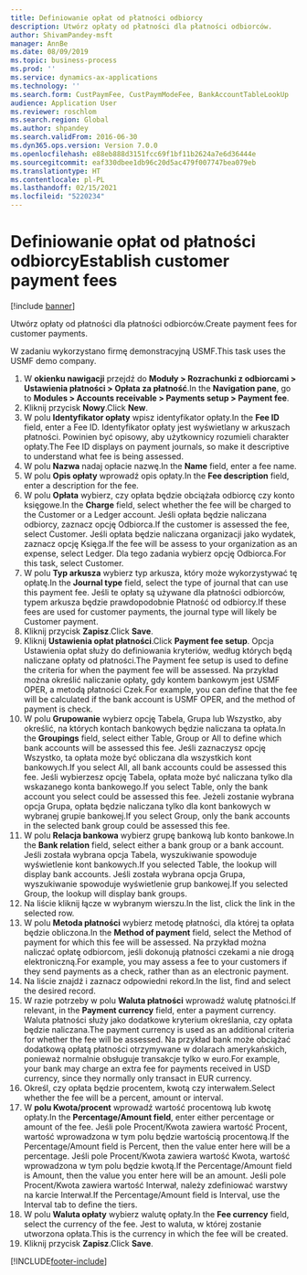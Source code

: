 ```yaml
---
title: Definiowanie opłat od płatności odbiorcy
description: Utwórz opłaty od płatności dla płatności odbiorców.
author: ShivamPandey-msft
manager: AnnBe
ms.date: 08/09/2019
ms.topic: business-process
ms.prod: ''
ms.service: dynamics-ax-applications
ms.technology: ''
ms.search.form: CustPaymFee, CustPaymModeFee, BankAccountTableLookUp
audience: Application User
ms.reviewer: roschlom
ms.search.region: Global
ms.author: shpandey
ms.search.validFrom: 2016-06-30
ms.dyn365.ops.version: Version 7.0.0
ms.openlocfilehash: e88eb888d3151fcc69f1bf11b2624a7e6d36444e
ms.sourcegitcommit: eaf330dbee1db96c20d5ac479f007747bea079eb
ms.translationtype: HT
ms.contentlocale: pl-PL
ms.lasthandoff: 02/15/2021
ms.locfileid: "5220234"
---
```

# <a name="establish-customer-payment-fees"></a><span data-ttu-id="2460e-103">Definiowanie opłat od płatności odbiorcy</span><span class="sxs-lookup"><span data-stu-id="2460e-103">Establish customer payment fees</span></span>

[!include [banner](../../includes/banner.md)]

<span data-ttu-id="2460e-104">Utwórz opłaty od płatności dla płatności odbiorców.</span><span class="sxs-lookup"><span data-stu-id="2460e-104">Create payment fees for customer payments.</span></span>

<span data-ttu-id="2460e-105">W zadaniu wykorzystano firmę demonstracyjną USMF.</span><span class="sxs-lookup"><span data-stu-id="2460e-105">This task uses the USMF demo company.</span></span>

1. <span data-ttu-id="2460e-106">W **okienku nawigacji** przejdź do **Moduły > Rozrachunki z odbiorcami > Ustawienia płatności > Opłata za płatność**.</span><span class="sxs-lookup"><span data-stu-id="2460e-106">In the **Navigation pane**, go to **Modules > Accounts receivable > Payments setup > Payment fee**.</span></span>
2. <span data-ttu-id="2460e-107">Kliknij przycisk **Nowy**.</span><span class="sxs-lookup"><span data-stu-id="2460e-107">Click **New**.</span></span>
3. <span data-ttu-id="2460e-108">W polu **Identyfikator opłaty** wpisz identyfikator opłaty.</span><span class="sxs-lookup"><span data-stu-id="2460e-108">In the **Fee ID** field, enter a Fee ID.</span></span> <span data-ttu-id="2460e-109">Identyfikator opłaty jest wyświetlany w arkuszach płatności. Powinien być opisowy, aby użytkownicy rozumieli charakter opłaty.</span><span class="sxs-lookup"><span data-stu-id="2460e-109">The Fee ID displays on payment journals, so make it descriptive to understand what fee is being assessed.</span></span>  
4. <span data-ttu-id="2460e-110">W polu **Nazwa** nadaj opłacie nazwę.</span><span class="sxs-lookup"><span data-stu-id="2460e-110">In the **Name** field, enter a fee name.</span></span>
5. <span data-ttu-id="2460e-111">W polu **Opis opłaty** wprowadź opis opłaty.</span><span class="sxs-lookup"><span data-stu-id="2460e-111">In the **Fee description** field, enter a description for the fee.</span></span>
6. <span data-ttu-id="2460e-112">W polu **Opłata** wybierz, czy opłata będzie obciążała odbiorcę czy konto księgowe.</span><span class="sxs-lookup"><span data-stu-id="2460e-112">In the **Charge** field, select whether the fee will be charged to the Customer or a Ledger account.</span></span> <span data-ttu-id="2460e-113">Jeśli opłata będzie naliczana odbiorcy, zaznacz opcję Odbiorca.</span><span class="sxs-lookup"><span data-stu-id="2460e-113">If the customer is assessed the fee, select Customer.</span></span> <span data-ttu-id="2460e-114">Jeśli opłata będzie naliczana organizacji jako wydatek, zaznacz opcję Księga.</span><span class="sxs-lookup"><span data-stu-id="2460e-114">If the fee will be assess to your organization as an expense, select Ledger.</span></span> <span data-ttu-id="2460e-115">Dla tego zadania wybierz opcję Odbiorca.</span><span class="sxs-lookup"><span data-stu-id="2460e-115">For this task, select Customer.</span></span>  
7. <span data-ttu-id="2460e-116">W polu **Typ arkusza** wybierz typ arkusza, który może wykorzystywać tę opłatę.</span><span class="sxs-lookup"><span data-stu-id="2460e-116">In the **Journal type** field, select the type of journal that can use this payment fee.</span></span> <span data-ttu-id="2460e-117">Jeśli te opłaty są używane dla płatności odbiorców, typem arkusza będzie prawdopodobnie Płatność od odbiorcy.</span><span class="sxs-lookup"><span data-stu-id="2460e-117">If these fees are used for customer payments, the journal type will likely be Customer payment.</span></span>  
8. <span data-ttu-id="2460e-118">Kliknij przycisk **Zapisz**.</span><span class="sxs-lookup"><span data-stu-id="2460e-118">Click **Save**.</span></span>
9. <span data-ttu-id="2460e-119">Kliknij **Ustawienia opłat płatności**.</span><span class="sxs-lookup"><span data-stu-id="2460e-119">Click **Payment fee setup**.</span></span> <span data-ttu-id="2460e-120">Opcja Ustawienia opłat służy do definiowania kryteriów, według których będą naliczane opłaty od płatności.</span><span class="sxs-lookup"><span data-stu-id="2460e-120">The Payment fee setup is used to define the criteria for when the payment fee will be assessed.</span></span>  <span data-ttu-id="2460e-121">Na przykład można określić naliczanie opłaty, gdy kontem bankowym jest USMF OPER, a metodą płatności Czek.</span><span class="sxs-lookup"><span data-stu-id="2460e-121">For example, you can define that the fee will be calculated if the bank account is USMF OPER, and the method of payment is check.</span></span>  
10. <span data-ttu-id="2460e-122">W polu **Grupowanie** wybierz opcję Tabela, Grupa lub Wszystko, aby określić, na których kontach bankowych będzie naliczana ta opłata.</span><span class="sxs-lookup"><span data-stu-id="2460e-122">In the **Groupings** field, select either Table, Group or All to define which bank accounts will be assessed this fee.</span></span> <span data-ttu-id="2460e-123">Jeśli zaznaczysz opcję Wszystko, ta opłata może być obliczana dla wszystkich kont bankowych.</span><span class="sxs-lookup"><span data-stu-id="2460e-123">If you select All, all bank accounts could be assessed this fee.</span></span>  <span data-ttu-id="2460e-124">Jeśli wybierzesz opcję Tabela, opłata może być naliczana tylko dla wskazanego konta bankowego.</span><span class="sxs-lookup"><span data-stu-id="2460e-124">If you select Table, only the bank account you select could be assessed this fee.</span></span> <span data-ttu-id="2460e-125">Jeżeli zostanie wybrana opcja Grupa, opłata będzie naliczana tylko dla kont bankowych w wybranej grupie bankowej.</span><span class="sxs-lookup"><span data-stu-id="2460e-125">If you select Group, only the bank accounts in the selected bank group could be assessed this fee.</span></span>  
11. <span data-ttu-id="2460e-126">W polu **Relacja bankowa** wybierz grupę bankową lub konto bankowe.</span><span class="sxs-lookup"><span data-stu-id="2460e-126">In the **Bank relation** field, select either a bank group or a bank account.</span></span> <span data-ttu-id="2460e-127">Jeśli została wybrana opcja Tabela, wyszukiwanie spowoduje wyświetlenie kont bankowych.</span><span class="sxs-lookup"><span data-stu-id="2460e-127">If you selected Table, the lookup will display bank accounts.</span></span> <span data-ttu-id="2460e-128">Jeśli została wybrana opcja Grupa, wyszukiwanie spowoduje wyświetlenie grup bankowej.</span><span class="sxs-lookup"><span data-stu-id="2460e-128">If you selected Group, the lookup will display bank groups.</span></span>  
12. <span data-ttu-id="2460e-129">Na liście kliknij łącze w wybranym wierszu.</span><span class="sxs-lookup"><span data-stu-id="2460e-129">In the list, click the link in the selected row.</span></span>
13. <span data-ttu-id="2460e-130">W polu **Metoda płatności** wybierz metodę płatności, dla której ta opłata będzie obliczona.</span><span class="sxs-lookup"><span data-stu-id="2460e-130">In the **Method of payment** field, select the Method of payment for which this fee will be assessed.</span></span> <span data-ttu-id="2460e-131">Na przykład można naliczać opłatę odbiorcom, jeśli dokonują płatności czekami a nie drogą elektroniczną.</span><span class="sxs-lookup"><span data-stu-id="2460e-131">For example, you may assess a fee to your customers if they send payments as a check, rather than as an electronic payment.</span></span>  
14. <span data-ttu-id="2460e-132">Na liście znajdź i zaznacz odpowiedni rekord.</span><span class="sxs-lookup"><span data-stu-id="2460e-132">In the list, find and select the desired record.</span></span>
15. <span data-ttu-id="2460e-133">W razie potrzeby w polu **Waluta płatności** wprowadź walutę płatności.</span><span class="sxs-lookup"><span data-stu-id="2460e-133">If relevant, in the **Payment currency** field, enter a payment currency.</span></span> <span data-ttu-id="2460e-134">Waluta płatności służy jako dodatkowe kryterium określania, czy opłata będzie naliczana.</span><span class="sxs-lookup"><span data-stu-id="2460e-134">The payment currency is used as an additional criteria for whether the fee will be assessed.</span></span>  <span data-ttu-id="2460e-135">Na przykład bank może obciążać dodatkową opłatą płatności otrzymywane w dolarach amerykańskich, ponieważ normalnie obsługuje transakcje tylko w euro.</span><span class="sxs-lookup"><span data-stu-id="2460e-135">For example, your bank may charge an extra fee for payments received in USD currency, since they normally only transact in EUR currency.</span></span>  
16. <span data-ttu-id="2460e-136">Określ, czy opłata będzie procentem, kwotą czy interwałem.</span><span class="sxs-lookup"><span data-stu-id="2460e-136">Select whether the fee will be a percent, amount or interval.</span></span>
17. <span data-ttu-id="2460e-137">W **polu Kwota/procent** wprowadź wartość procentową lub kwotę opłaty.</span><span class="sxs-lookup"><span data-stu-id="2460e-137">In the **Percentage/Amount field**, enter either percentage or amount of the fee.</span></span> <span data-ttu-id="2460e-138">Jeśli pole Procent/Kwota zawiera wartość Procent, wartość wprowadzona w tym polu będzie wartością procentową.</span><span class="sxs-lookup"><span data-stu-id="2460e-138">If the Percentage/Amount field is Percent, then the value enter here will be a percentage.</span></span> <span data-ttu-id="2460e-139">Jeśli pole Procent/Kwota zawiera wartość Kwota, wartość wprowadzona w tym polu będzie kwotą.</span><span class="sxs-lookup"><span data-stu-id="2460e-139">If the Percentage/Amount field is Amount, then the value you enter here will be an amount.</span></span> <span data-ttu-id="2460e-140">Jeśli pole Procent/Kwota zawiera wartość Interwał, należy zdefiniować warstwy na karcie Interwał.</span><span class="sxs-lookup"><span data-stu-id="2460e-140">If the Percentage/Amount field is Interval, use the Interval tab to define the tiers.</span></span>  
18. <span data-ttu-id="2460e-141">W polu **Waluta opłaty** wybierz walutę opłaty.</span><span class="sxs-lookup"><span data-stu-id="2460e-141">In the **Fee currency** field, select the currency of the fee.</span></span> <span data-ttu-id="2460e-142">Jest to waluta, w której zostanie utworzona opłata.</span><span class="sxs-lookup"><span data-stu-id="2460e-142">This is the currency in which the fee will be created.</span></span>  
19. <span data-ttu-id="2460e-143">Kliknij przycisk **Zapisz**.</span><span class="sxs-lookup"><span data-stu-id="2460e-143">Click **Save**.</span></span>



[!INCLUDE[footer-include](../../../includes/footer-banner.md)]